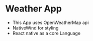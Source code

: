 # Weather App
 - This  App uses OpenWeatherMap api
 - NativeWind for styling
 - React native as a core Language
